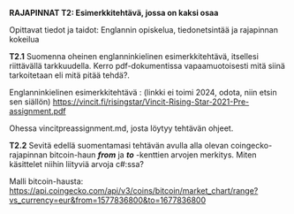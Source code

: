 **RAJAPINNAT T2: Esimerkkitehtävä, jossa on kaksi osaa**

Opittavat tiedot ja taidot: Englannin opiskelua, tiedonetsintää ja rajapinnan kokeilua


**T2.1** Suomenna oheinen englanninkielinen esimerkkitehtävä, itsellesi riittävällä tarkkuudella. Kerro pdf-dokumentissa vapaamuotoisesti mitä siinä tarkoitetaan eli mitä pitää tehdä?. 

Englanninkielinen esimerkkitehtävä : (linkki ei toimi 2024, odota, niin etsin sen siällön) https://vincit.fi/risingstar/Vincit-Rising-Star-2021-Pre-assignment.pdf   

Ohessa vincitpreassignment.md, josta löytyy tehtävän ohjeet.


**T2.2** Sevitä edellä suomentamasi tehtävän avulla alla olevan coingecko-rajapinnan bitcoin-haun ***from*** ja ***to*** -kenttien arvojen merkitys. Miten käsittelet niihin liityviä arvoja c#:ssa?

Malli bitcoin-hausta: https://api.coingecko.com/api/v3/coins/bitcoin/market_chart/range?vs_currency=eur&from=1577836800&to=1677836800




